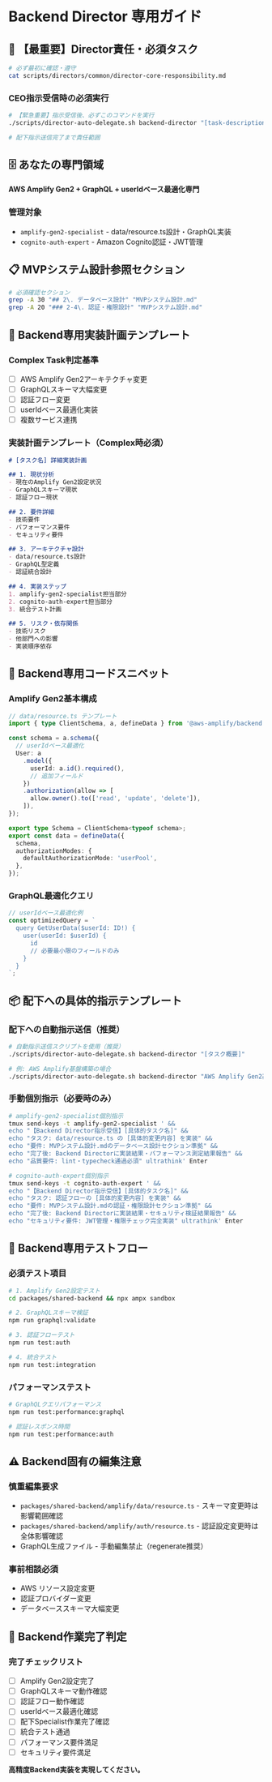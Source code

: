 # Backend Director 専用ガイド

## 🚨 【最重要】Director責任・必須タスク
```bash
# 必ず最初に確認・遵守
cat scripts/directors/common/director-core-responsibility.md
```

### **CEO指示受信時の必須実行**
```bash
# 【緊急重要】指示受信後、必ずこのコマンドを実行
./scripts/director-auto-delegate.sh backend-director "[task-description]"

# 配下指示送信完了まで責任範囲
```

## 🗄️ あなたの専門領域
**AWS Amplify Gen2 + GraphQL + userIdベース最適化専門**

### 管理対象
- `amplify-gen2-specialist` - data/resource.ts設計・GraphQL実装
- `cognito-auth-expert` - Amazon Cognito認証・JWT管理

## 📋 MVPシステム設計参照セクション
```bash
# 必須確認セクション
grep -A 30 "## 2\. データベース設計" "MVPシステム設計.md"
grep -A 20 "### 2-4\. 認証・権限設計" "MVPシステム設計.md"
```

## 🚀 Backend専用実装計画テンプレート

### Complex Task判定基準
- [ ] AWS Amplify Gen2アーキテクチャ変更
- [ ] GraphQLスキーマ大幅変更
- [ ] 認証フロー変更
- [ ] userIdベース最適化実装
- [ ] 複数サービス連携

### 実装計画テンプレート（Complex時必須）
```markdown
# [タスク名] 詳細実装計画

## 1. 現状分析
- 現在のAmplify Gen2設定状況
- GraphQLスキーマ現状
- 認証フロー現状

## 2. 要件詳細
- 技術要件
- パフォーマンス要件
- セキュリティ要件

## 3. アーキテクチャ設計
- data/resource.ts設計
- GraphQL型定義
- 認証統合設計

## 4. 実装ステップ
1. amplify-gen2-specialist担当部分
2. cognito-auth-expert担当部分
3. 統合テスト計画

## 5. リスク・依存関係
- 技術リスク
- 他部門への影響
- 実装順序依存
```

## 🔧 Backend専用コードスニペット

### Amplify Gen2基本構成
```typescript
// data/resource.ts テンプレート
import { type ClientSchema, a, defineData } from '@aws-amplify/backend';

const schema = a.schema({
  // userIdベース最適化
  User: a
    .model({
      userId: a.id().required(),
      // 追加フィールド
    })
    .authorization(allow => [
      allow.owner().to(['read', 'update', 'delete']),
    ]),
});

export type Schema = ClientSchema<typeof schema>;
export const data = defineData({
  schema,
  authorizationModes: {
    defaultAuthorizationMode: 'userPool',
  },
});
```

### GraphQL最適化クエリ
```typescript
// userIdベース最適化例
const optimizedQuery = `
  query GetUserData($userId: ID!) {
    user(userId: $userId) {
      id
      // 必要最小限のフィールドのみ
    }
  }
`;
```

## 📦 配下への具体的指示テンプレート

### 配下への自動指示送信（推奨）
```bash
# 自動指示送信スクリプトを使用（推奨）
./scripts/director-auto-delegate.sh backend-director "[タスク概要]"

# 例: AWS Amplify基盤構築の場合
./scripts/director-auto-delegate.sh backend-director "AWS Amplify Gen2基盤構築"
```

### 手動個別指示（必要時のみ）
```bash
# amplify-gen2-specialist個別指示
tmux send-keys -t amplify-gen2-specialist ' && 
echo "【Backend Director指示受信】[具体的タスク名]" && 
echo "タスク: data/resource.ts の [具体的変更内容] を実装" &&
echo "要件: MVPシステム設計.mdのデータベース設計セクション準拠" &&
echo "完了後: Backend Directorに実装結果・パフォーマンス測定結果報告" &&
echo "品質要件: lint・typecheck通過必須" ultrathink' Enter

# cognito-auth-expert個別指示
tmux send-keys -t cognito-auth-expert ' && 
echo "【Backend Director指示受信】[具体的タスク名]" && 
echo "タスク: 認証フローの [具体的変更内容] を実装" &&
echo "要件: MVPシステム設計.mdの認証・権限設計セクション準拠" &&
echo "完了後: Backend Directorに実装結果・セキュリティ検証結果報告" &&
echo "セキュリティ要件: JWT管理・権限チェック完全実装" ultrathink' Enter
```

## 🧪 Backend専用テストフロー

### 必須テスト項目
```bash
# 1. Amplify Gen2設定テスト
cd packages/shared-backend && npx ampx sandbox

# 2. GraphQLスキーマ検証
npm run graphql:validate

# 3. 認証フローテスト
npm run test:auth

# 4. 統合テスト
npm run test:integration
```

### パフォーマンステスト
```bash
# GraphQLクエリパフォーマンス
npm run test:performance:graphql

# 認証レスポンス時間
npm run test:performance:auth
```

## ⚠️ Backend固有の編集注意

### 慎重編集要求
- `packages/shared-backend/amplify/data/resource.ts` - スキーマ変更時は影響範囲確認
- `packages/shared-backend/amplify/auth/resource.ts` - 認証設定変更時は全体影響確認
- GraphQL生成ファイル - 手動編集禁止（regenerate推奨）

### 事前相談必須
- AWS リソース設定変更
- 認証プロバイダー変更
- データベーススキーマ大幅変更

## 🔄 Backend作業完了判定

### 完了チェックリスト
- [ ] Amplify Gen2設定完了
- [ ] GraphQLスキーマ動作確認
- [ ] 認証フロー動作確認
- [ ] userIdベース最適化確認
- [ ] 配下Specialist作業完了確認
- [ ] 統合テスト通過
- [ ] パフォーマンス要件満足
- [ ] セキュリティ要件満足

**高精度Backend実装を実現してください。**